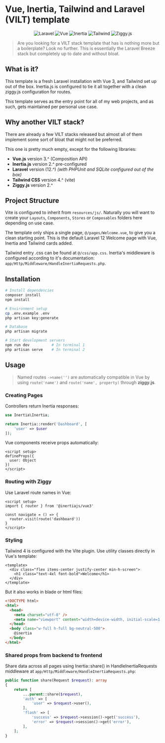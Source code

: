 # Vue, Inertia, Tailwind and Laravel (VILT) template

<p align="center">
  <img src="https://img.shields.io/badge/Laravel-12.^-FF2D20?style=flat&logo=laravel&logoColor=white" alt="Laravel">
  <img src="https://img.shields.io/badge/Vue.js-3.^-4FC08D?style=flat&logo=vue.js&logoColor=white" alt="Vue">
  <img src="https://img.shields.io/badge/Inertia.js-2.^-9553E9?style=flat&logo=inertia&logoColor=white" alt="Inertia">
  <img src="https://img.shields.io/badge/Tailwind_CSS-4.^-06B6D4?style=flat&logo=tailwind-css&logoColor=white" alt="Tailwind">
  <img src="https://img.shields.io/badge/Ziggy-2.^-fad710?style=flat&logo=reactrouter&logoColor=white" alt="Ziggy.js">
</p>

> Are you looking for a VILT stack template that has is nothing more but a boilerplate? Look no further. This is essentially the Laravel Breeze stack but completely up to date and without bloat.

## What is it?

This template is a fresh Laravel installation with Vue 3, and Tailwind set up out of the box. Inertia.js is configured to tie it all together with a clean ziggy.js configuration for routes. 

This template serves as the entry point for all of my web projects, and as such, gets maintained per personal use case. 

## Why another VILT stack?

There are already a few VILT stacks released but almost all of them implement some sort of bloat that might not be preferred. 

This one is pretty much empty, except for the following libraries:
- **Vue.js** version 3.^ (Composition API)
- **Inertia.js** version 2.^ pre-configured
- **Laravel** version (12.^) _(with PHPUnit and SQLite configured out of the box)_
- **Tailwind CSS**  version 4.^ (vite)
- **Ziggy.js** version 2.^

## Project Structure

Vite is configured to inherit from `resources/js/`. Naturally you will want to create your `Layouts`, `Components`, `Stores` or `Composables` folders here depending on use case. 


The template only ships a single page, `@/pages/Welcome.vue`, to give you a clean starting point. This is the default Laravel 12 Welcome page with Vue, Inertia and Tailwind cards added.

Tailwind entry .css can be found at `@/css/app.css`. Inertia's middleware is configured according to it's documentation: `app/Http/Middleware/HandleInertiaRequests.php`.

## Installation

```bash
# Install dependencies
composer install
npm install

# Environment setup
cp .env.example .env
php artisan key:generate

# Database
php artisan migrate

# Start development servers
npm run dev          # In terminal 1
php artisan serve    # In terminal 2
```

## Usage

> Named routes `->name('')` are automatically compatible in Vue by using `route('name')` and `route('name', property)` through **ziggy.js**.


### Creating Pages

Controllers return Inertia responses:

```php
use Inertia\Inertia;

return Inertia::render('Dashboard', [
    'user' => $user
]);
```

Vue components receive props automatically:

```vue
<script setup>
defineProps({
  user: Object
})
</script>
```

### Routing with Ziggy

Use Laravel route names in Vue:

```vue
<script setup>
import { router } from '@inertiajs/vue3'

const navigate = () => {
  router.visit(route('dashboard'))
}
</script>
```

### Styling

Tailwind 4 is configured with the Vite plugin. Use utility classes directly in Vue's template:

```vue
<template>
  <div class="flex items-center justify-center min-h-screen">
    <h1 class="text-4xl font-bold">Welcome</h1>
  </div>
</template>
```

But it also works in blade or html files:
```html
<!DOCTYPE html>
<html>
  <head>
    <meta charset="utf-8" />
    <meta name="viewport" content="width=device-width, initial-scale=1.0, maximum-scale=1.0" />
  </head>
  <body class="w-full h-full bg-neutral-500">
    @inertia
  </body>
</html>
```

### Shared props from backend to frontend
Share data across all pages using Inertia::share() in HandleInertiaRequests middleware at `app/Http/Middleware/HandleInertiaRequests.php`:
```php
public function share(Request $request): array
{
    return [
        ...parent::share($request),
        'auth' => [
            'user' => $request->user(),
        ],
        'flash' => [
            'success' => $request->session()->get('success'),
            'error' => $request->session()->get('error'),
        ],
    ];
}
```
